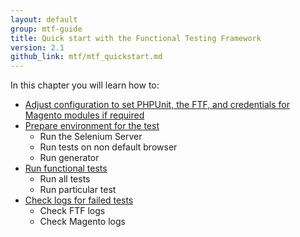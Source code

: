 ```yaml
---
layout: default
group: mtf-guide
title: Quick start with the Functional Testing Framework
version: 2.1
github_link: mtf/mtf_quickstart.md
---
```


In this chapter you will learn how to:

- <a href="{{page.baseurl}}mtf/mtf_quickstart/mtf_quickstart_config.html">Adjust configuration to set PHPUnit, the FTF, and credentials for Magento modules if required</a>
- <a href="{{page.baseurl}}mtf/mtf_quickstart/mtf_quickstart_environment.html">Prepare environment for the test</a>
  - Run the Selenium Server
  - Run tests on non default browser
  - Run generator
- <a href="{{page.baseurl}}mtf/mtf_quickstart/mtf_quickstart_runtest.html">Run functional tests</a>
  - Run all tests
  - Run particular test
- <a href="{{page.baseurl}}mtf/mtf_quickstart/mtf_quickstart_logs.html">Check logs for failed tests</a>
  - Check FTF logs
  - Check Magento logs
